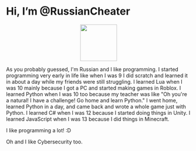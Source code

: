 # Hi, I’m @RussianCheater

<div id="header" align="center">
  <img src="https://media.giphy.com/media/YQitE4YNQNahy/giphy.gif" width="100"/>
</div>

As you probably guessed, I'm Russian and I like programming. I started programming very early in life like when I was 9 I did scratch and learned it in about a day while my friends were still struggling.
I learned Lua when I was 10 mainly because I got a PC and started making games in Roblox.
I learned Python when I was 10 too because my teacher was like "Oh you're a natural! I have a challenge! Go home and learn Python." I went home, learned Python in a day, and came back and wrote a whole game just with Python.
I learned C# when I was 12 because I started doing things in Unity.
I learned JavaScript when I was 13 because I did things in Minecraft.

I like programming a lot! :D

Oh and I like Cybersecurity too.
